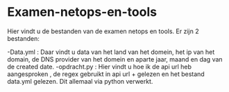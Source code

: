 # Examen-netops-en-tools

Hier vindt u de bestanden van de examen netops en tools.
Er zijn 2 bestanden:

  -Data.yml : Daar vindt u data van het land van het domein, het ip van het domain, de DNS provider van het domein en aparte jaar, maand en dag van de created date.
  -opdracht.py : Hier vindt u hoe ik de api url heb aangesproken , de regex gebruikt in api url + gelezen en het bestand data.yml gelezen. Dit allemaal via python verwerkt.
  
 
